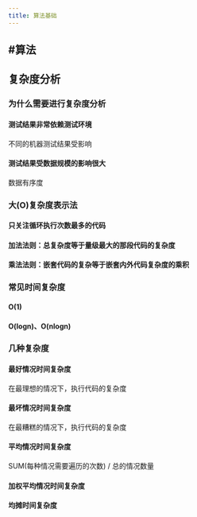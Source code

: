 ```yaml
---
title: 算法基础
---
```


## #算法
## 复杂度分析
### 为什么需要进行复杂度分析
#### 测试结果非常依赖测试环境
不同的机器测试结果受影响
#### 测试结果受数据规模的影响很大
数据有序度
### 大(O)复杂度表示法
#### 只关注循环执行次数最多的代码
#### 加法法则：总复杂度等于量级最大的那段代码的复杂度
#### 乘法法则：嵌套代码的复杂等于嵌套内外代码复杂度的乘积
### 常见时间复杂度
#### O(1)
#### O(logn)、O(nlogn)
### 几种复杂度
#### 最好情况时间复杂度
在最理想的情况下，执行代码的复杂度
#### 最坏情况时间复杂度
在最糟糕的情况下，执行代码的复杂度
#### 平均情况时间复杂度
SUM(每种情况需要遍历的次数) / 总的情况数量
#### 加权平均情况时间复杂度
#### 均摊时间复杂度
##